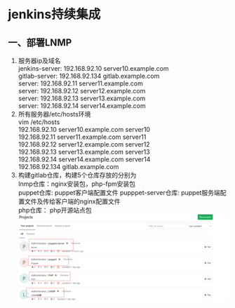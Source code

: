 # jenkins持续集成
## 一、部署LNMP  
1. 服务器ip及域名  
jenkins-server: 192.168.92.10  server10.example.com  
gitlab-server: 192.168.92.134  gitlab.example.com  
server: 192.168.92.11  server11.example.com   
server: 192.168.92.12  server12.example.com   
server: 192.168.92.13  server13.example.com  
server: 192.168.92.14  server14.example.com   
2. 所有服务器/etc/hosts环境  
vim /etc/hosts  
192.168.92.10  server10.example.com  server10  
192.168.92.11  server11.example.com  server11  
192.168.92.12  server12.example.com  server12  
192.168.92.13  server13.example.com  server13  
192.168.92.14  server14.example.com  server14  
192.168.92.134 gitlab.example.com  
3. 构建gitlab仓库，构建5个仓库存放的分别为  
lnmp仓库：nginx安装包，php-fpm安装包  
puppet仓库: puppet客户端配置文件
pupppet-server仓库: puppet服务端配置文件及传给客户端的nginx配置文件  
php仓库： php开源站点包  
![image](https://github.com/pingan5200/jenkins/blob/master/repo.png)  


